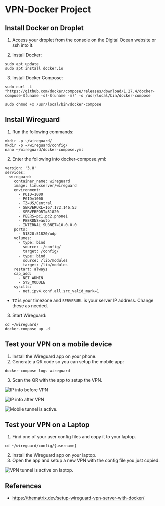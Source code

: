 # VPN-Docker Project

## Install Docker on Droplet
1. Access your droplet from the console on the Digital Ocean website or ssh into it.

2. Install Docker:
```
sudo apt update
sudo apt install docker.io
```

3. Install Docker Compose:
```
sudo curl -L "https://github.com/docker/compose/releases/download/1.27.4/docker-compose-$(uname -s)-$(uname -m)" -o /usr/local/bin/docker-compose

sudo chmod +x /usr/local/bin/docker-compose
```

## Install Wireguard 
1. Run the following commands:
~~~
mkdir -p ~/wireguard/
mkdir -p ~/wireguard/config/
nano ~/wireguard/docker-compose.yml
~~~

2. Enter the following into docker-compose.yml:
~~~
version: '3.8'
services:
  wireguard:
    container_name: wireguard
    image: linuxserver/wireguard
    environment:
      - PUID=1000
      - PGID=1000
      - TZ=US/Central
      - SERVERURL=167.172.146.53
      - SERVERPORT=51820
      - PEERS=pc1,pc2,phone1
      - PEERDNS=auto
      - INTERNAL_SUBNET=10.0.0.0
    ports:
      - 51820:51820/udp
    volumes:
      - type: bind
        source: ./config/
        target: /config/
      - type: bind
        source: /lib/modules
        target: /lib/modules
    restart: always
    cap_add:
      - NET_ADMIN
      - SYS_MODULE
    sysctls:
      - net.ipv4.conf.all.src_valid_mark=1
~~~
- `TZ` is your timezone and `SERVERURL` is your server IP address. Change these as needed.

3. Start Wireguard:
~~~
cd ~/wireguard/
docker-compose up -d
~~~

## Test your VPN on a mobile device
1. Install the Wireguard app on your phone.
2. Generate a QR code so you can setup the mobile app:
~~~
docker-compose logs wireguard
~~~
3. Scan the QR with the app to setup the VPN.

![IP info before VPN](img/mobile_before_vpn.PNG "IP info before VPN.")

![IP info after VPN](img/mobile_after_vpn.PNG "IP info after VPN.")

![Mobile tunnel is active.](img/mobile_tunnel_active.jpg "Mobile tunnel is active.")

## Test your VPN on a Laptop
1. Find one of your user config files and copy it to your laptop.
~~~
cd ~/wireguard/config/{username}
~~~
2. Install the Wireguard app on your laptop.
3. Open the app and setup a new VPN with the config file you just copied.

![VPN tunnel is active on laptop.](img/laptop_vpn.png "VPN tunnel being active on a laptop.")

## References
- https://thematrix.dev/setup-wireguard-vpn-server-with-docker/
